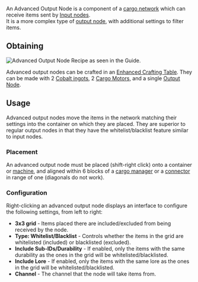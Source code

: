 An Advanced Output Node is a component of a [cargo network](https://github.com/Slimefun/Slimefun4/wiki/Cargo-Management) which can receive items sent by [Input nodes](https://github.com/Slimefun/Slimefun4/wiki/Input-Node).<br>
It is a more complex type of [output node](https://github.com/Slimefun/Slimefun4/wiki/Output-Node), with additional settings to filter items.

## Obtaining
![Advanced Output Node Recipe as seen in the Guide.](https://raw.githubusercontent.com/Slimefun/Slimefun-Wiki/master/images/ACORecipe.png)

Advanced output nodes can be crafted in an [Enhanced Crafting Table](https://github.com/Slimefun/Slimefun4/wiki/Enhanced-Crafting-Table). They can be made with 2 [Cobalt ingots](https://github.com/Slimefun/Slimefun4/wiki/Cobalt-Ingot), 2 [Cargo Motors](https://github.com/Slimefun/Slimefun4/wiki/Cargo-Motor), and a single [Output Node](https://github.com/Slimefun/Slimefun4/wiki/Output-Node).

## Usage
Advanced output nodes move the items in the network matching their settings into the container on which they are placed. They are superior to regular output nodes in that they have the whitelist/blacklist feature similar to input nodes.

### Placement
An advanced output node must be placed (shift-right click) onto a container or [machine](https://github.com/Slimefun/Slimefun4/wiki/Electric-Machines), and aligned within 6 blocks of a [cargo manager](https://github.com/Slimefun/Slimefun4/wiki/Cargo-Manager) or a [connector](https://github.com/Slimefun/Slimefun4/wiki/Connector-Node) in range of one (diagonals do not work).

### Configuration
Right-clicking an advanced output node displays an interface to configure the following settings, from left to right:
* **3x3 grid** - Items placed there are included/excluded from being received by the node.
* **Type: Whitelist/Blacklist** - Controls whether the items in the grid are whitelisted (included) or blacklisted (excluded).
* **Include Sub-IDs/Durability** - If enabled, only the items with the same durability as the ones in the grid will be whitelisted/blacklisted.
* **Include Lore** - If enabled, only the items with the same lore as the ones in the grid will be whitelisted/blacklisted.
* **Channel** - The channel that the node will take items from.
